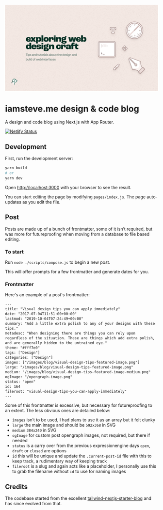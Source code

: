 ![iamsteve.me banner](/app/opengraph-image.png)

# iamsteve.me design & code blog
A design and code blog using Next.js with App Router.

[![Netlify Status](https://api.netlify.com/api/v1/badges/520edf5b-5787-4b69-a2f0-7ae1efdc3df3/deploy-status)](https://app.netlify.com/sites/iamsteve/deploys)

## Development
First, run the development server:

```bash
yarn build
# or
yarn dev
```

Open [http://localhost:3000](http://localhost:3000) with your browser to see the result.

You can start editing the page by modifying `pages/index.js`. The page auto-updates as you edit the file.

## Post
Posts are made up of a bunch of frontmatter, some of it isn’t required, but was more for futureproofing when moving from a database to file based editing.

### To start
Run `node ./scripts/compose.js` to begin a new post.

This will offer prompts for a few frontmatter and generate dates for you.

### Frontmatter
Here's an example of a post's frontmatter:

```
---
title: "Visual design tips you can apply immediately"
date: "2017-07-04T11:51:00+00:00"
lastmod: "2019-10-04T07:24:49+00:00"
summary: "Add a little extra polish to any of your designs with these tips."
metadesc: "When designing there are things you can rely upon regardless of the situation. These are things which add extra polish, and are generally hidden to the untrained eye."
theme: "#fff7e0"
tags: ["Design"]
categories: ["Design"]
images: ["/images/blog/visual-design-tips-featured-image.png"]
large: "/images/blog/visual-design-tips-featured-image.png"
medium: "/images/blog/visual-design-tips-featured-image-medium.png"
ogImage: "/opengraph-image.png"
status: "open"
id: 164
fileroot: "visual-design-tips-you-can-apply-immediately"
---
```

Some of this frontmatter is excessive, but necessary for futureproofing to an extent. The less obvious ones are detailed below:

- `images` isn’t to be used, I had plans to use it as an array but it felt clunky
- `large` the main image and should be `592x368` in SVG
- `medium` `384x240` in SVG
- `ogImage` for custom post opengraph images, not required, but there if needed
- `status` is a carry over from the previous expressionengine days `open`, `draft` or `closed` are options
- `id` this will be unique and update the `.current-post-id` file with this to keep track, a rudimentary way of keeping track
- `fileroot` is a slug and again acts like a placeholder, I personally use this to grab the filename without `id` to use for naming images

## Credits
The codebase started from the excellent [tailwind-nextjs-starter-blog](https://github.com/timlrx/tailwind-nextjs-starter-blog) and has since evolved from that.
